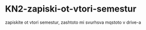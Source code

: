 # KN2-zapiski-ot-vtori-semestur
zapiskite ot vtori semestur,  zashtoto mi svurhsva mqstoto v drive-a
